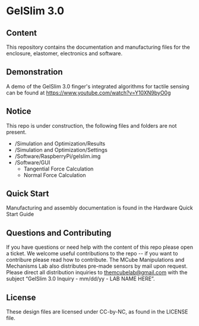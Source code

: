 # GelSlim 3.0

## Content 
This repository contains the documentation and manufacturing files for the enclosure, elastomer, electronics and software.

## Demonstration
A demo of the GelSlim 3.0 finger's integrated algorithms for tactile sensing can be found at https://www.youtube.com/watch?v=Y10XN9byO0g

## Notice
This repo is under construction, the following files and folders are not present.
- /Simulation and Optimization/Results
- /Simulation and Optimization/Settings
- /Software/RaspberryPi/gelslim.img
- /Software/GUI 
  - Tangential Force Calculation
  - Normal Force Calculation

## Quick Start
Manufacturing and assembly documentation is found in the Hardware Quick Start Guide

## Questions and Contributing
If you have questions or need help with the content of this repo please open a ticket. We welcome useful contributions to the repo -- if you want to contribure please read how to contribute. The MCube Manipulations and Mechanisms Lab also distributes pre-made sensors by mail upon request.  Please direct all distribution inquiries to themcubelab@gmail.com  with the subject “GelSlim 3.0 Inquiry - mm/dd/yy - LAB NAME HERE”.    


## License
These design files are licensed under CC-by-NC, as found in the LICENSE file.
